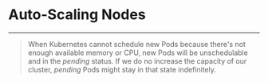 <!-- .slide: data-background="../img/background/why.jpg" -->
# Auto-Scaling Nodes

---


<!-- .slide: data-background="../img/background/scaling.jpeg" -->
> When Kubernetes cannot schedule new Pods because there's not enough available memory or CPU, new Pods will be unschedulable and in the *pending* status. If we do no increase the capacity of our cluster, *pending* Pods might stay in that state indefinitely.